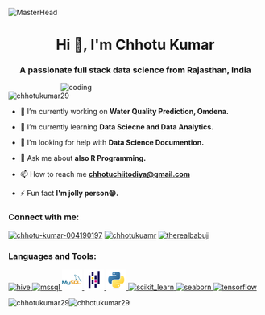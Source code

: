 ![MasterHead](https://github.com/Chhotukumar29/Chhotukumar29/blob/main/banner.png)
<h1 align="center">Hi 👋, I'm Chhotu Kumar</h1>
<h3 align="center">A passionate full stack data science from Rajasthan, India</h3>


<img align="right" alt="coding" width="400" src="https://media.tenor.com/qJ5evVs-_uUAAAAC/coding.gif">

<p align="left"> <img src="https://komarev.com/ghpvc/?username=chhotukumar29&label=Profile%20views&color=0e75b6&style=flat" alt="chhotukumar29" /> </p>

- 🔭 I’m currently working on **Water Quality Prediction, Omdena.**

- 🌱 I’m currently learning **Data Sciecne and Data Analytics.**

- 🤝 I’m looking for help with **Data Science Documention.**

- 💬 Ask me about **also R Programming.**

- 📫 How to reach me **chhotuchiitodiya@gmail.com**

- ⚡ Fun fact **I'm jolly person😁.**

<h3 align="left">Connect with me:</h3>
<p align="left">
<a href="https://linkedin.com/in/chhotu-kumar-004190197" target="blank"><img align="center" src="https://raw.githubusercontent.com/rahuldkjain/github-profile-readme-generator/master/src/images/icons/Social/linked-in-alt.svg" alt="chhotu-kumar-004190197" height="30" width="40" /></a>
<a href="https://kaggle.com/chhotukuamr" target="blank"><img align="center" src="https://raw.githubusercontent.com/rahuldkjain/github-profile-readme-generator/master/src/images/icons/Social/kaggle.svg" alt="chhotukuamr" height="30" width="40" /></a>
<a href="https://instagram.com/therealbabuji" target="blank"><img align="center" src="https://raw.githubusercontent.com/rahuldkjain/github-profile-readme-generator/master/src/images/icons/Social/instagram.svg" alt="therealbabuji" height="30" width="40" /></a>
</p>

<h3 align="left">Languages and Tools:</h3>
<p align="left"> <a href="https://hive.apache.org/" target="_blank" rel="noreferrer"> <img src="https://www.vectorlogo.zone/logos/apache_hive/apache_hive-icon.svg" alt="hive" width="40" height="40"/> </a> <a href="https://www.microsoft.com/en-us/sql-server" target="_blank" rel="noreferrer"> <img src="https://www.svgrepo.com/show/303229/microsoft-sql-server-logo.svg" alt="mssql" width="40" height="40"/> </a> <a href="https://www.mysql.com/" target="_blank" rel="noreferrer"> <img src="https://raw.githubusercontent.com/devicons/devicon/master/icons/mysql/mysql-original-wordmark.svg" alt="mysql" width="40" height="40"/> </a> <a href="https://pandas.pydata.org/" target="_blank" rel="noreferrer"> <img src="https://raw.githubusercontent.com/devicons/devicon/2ae2a900d2f041da66e950e4d48052658d850630/icons/pandas/pandas-original.svg" alt="pandas" width="40" height="40"/> </a> <a href="https://www.python.org" target="_blank" rel="noreferrer"> <img src="https://raw.githubusercontent.com/devicons/devicon/master/icons/python/python-original.svg" alt="python" width="40" height="40"/> </a> <a href="https://scikit-learn.org/" target="_blank" rel="noreferrer"> <img src="https://upload.wikimedia.org/wikipedia/commons/0/05/Scikit_learn_logo_small.svg" alt="scikit_learn" width="40" height="40"/> </a> <a href="https://seaborn.pydata.org/" target="_blank" rel="noreferrer"> <img src="https://seaborn.pydata.org/_images/logo-mark-lightbg.svg" alt="seaborn" width="40" height="40"/> </a> <a href="https://www.tensorflow.org" target="_blank" rel="noreferrer"> <img src="https://www.vectorlogo.zone/logos/tensorflow/tensorflow-icon.svg" alt="tensorflow" width="40" height="40"/> </a> </p>

<p><img align="left" src="https://github-readme-stats.vercel.app/api/top-langs?username=chhotukumar29&show_icons=true&locale=en&layout=compact" alt="chhotukumar29" /></p>

<p>&nbsp;<img align="left" src="https://github-readme-stats.vercel.app/api?username=chhotukumar29&show_icons=true&locale=en" alt="chhotukumar29" /></p>
